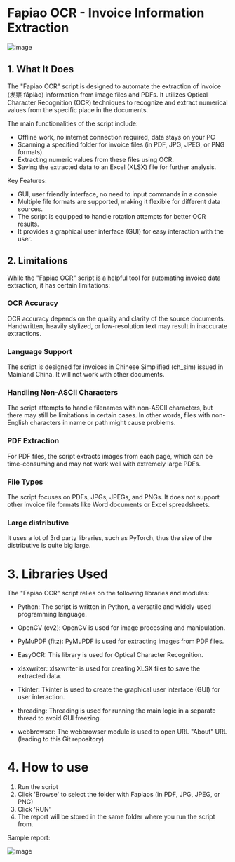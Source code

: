 # Fapiao OCR - Invoice Information Extraction

![image](https://github.com/wtigga/fapiao/assets/7037184/460b6100-2dab-4322-a768-be70644497d6)

## 1. What It Does

The "Fapiao OCR" script is designed to automate the extraction of invoice (发票 fāpiào) information from image files and PDFs. It utilizes Optical Character Recognition (OCR) techniques to recognize and extract numerical values from the specific place in the documents. 

The main functionalities of the script include:
* Offline work, no internet connection required, data stays on your PC
* Scanning a specified folder for invoice files (in PDF, JPG, JPEG, or PNG formats).
* Extracting numeric values from these files using OCR.
* Saving the extracted data to an Excel (XLSX) file for further analysis.

Key Features:
* GUI, user friendly interface, no need to input commands in a console
* Multiple file formats are supported, making it flexible for different data sources.
* The script is equipped to handle rotation attempts for better OCR results.
* It provides a graphical user interface (GUI) for easy interaction with the user.

## 2. Limitations
While the "Fapiao OCR" script is a helpful tool for automating invoice data extraction, it has certain limitations:

### OCR Accuracy
OCR accuracy depends on the quality and clarity of the source documents. Handwritten, heavily stylized, or low-resolution text may result in inaccurate extractions.

### Language Support
The script is designed for invoices in Chinese Simplified (ch_sim) issued in Mainland China. It will not work with other documents.

### Handling Non-ASCII Characters
The script attempts to handle filenames with non-ASCII characters, but there may still be limitations in certain cases. In other words, files with non-English characters in name or path might cause problems.

### PDF Extraction
For PDF files, the script extracts images from each page, which can be time-consuming and may not work well with extremely large PDFs.

### File Types
The script focuses on PDFs, JPGs, JPEGs, and PNGs. It does not support other invoice file formats like Word documents or Excel spreadsheets.

### Large distributive
It uses a lot of 3rd party libraries, such as PyTorch, thus the size of the distributive is quite big large.

# 3. Libraries Used

The "Fapiao OCR" script relies on the following libraries and modules:

* Python: The script is written in Python, a versatile and widely-used programming language.

* OpenCV (cv2): OpenCV is used for image processing and manipulation.

* PyMuPDF (fitz): PyMuPDF is used for extracting images from PDF files.

* EasyOCR: This library is used for Optical Character Recognition.

* xlsxwriter: xlsxwriter is used for creating XLSX files to save the extracted data.

* Tkinter: Tkinter is used to create the graphical user interface (GUI) for user interaction.

* threading: Threading is used for running the main logic in a separate thread to avoid GUI freezing.

* webbrowser: The webbrowser module is used to open URL "About" URL (leading to this Git repository)

# 4. How to use

1. Run the script
2. Click 'Browse' to select the folder with Fapiaos (in PDF, JPG, JPEG, or PNG)
3. Click 'RUN'
4. The report will be stored in the same folder where you run the script from.

Sample report:

![image](https://github.com/wtigga/fapiao/assets/7037184/a904e687-586c-4f89-a0d1-b25a6baf26fe)
